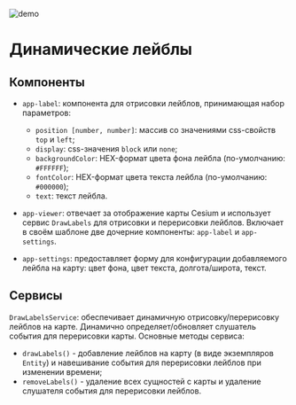 ![demo](https://github.com/buravlev-arthur/cesium-angular-practics/assets/14940878/439e55a2-a65b-4734-bd49-00102b552565)

# Динамические лейблы

## Компоненты

- `app-label`: компонента для отрисовки лейблов, принимающая набор параметров:

  - `position [number, number]`: массив со значениями css-свойств `top` и `left`;
  - `display`: css-значения `block` или `none`;
  - `backgroundColor`: HEX-формат цвета фона лейбла (по-умолчанию: `#FFFFFF`);
  - `fontColor`: HEX-формат цвета текста лейбла (по-умолчанию: `#000000`);
  - `text`: текст лейбла.

- `app-viewer`: отвечает за отображение карты Cesium и использует сервис `DrawLabels` для отрисовки и перерисовки лейблов.
  Включает в своём шаблоне две дочерние компоненты: `app-label` и `app-settings`.

- `app-settings`: предоставляет форму для конфигурации добавляемого лейбла на карту: цвет фона, цвет текста, долгота/широта, текст.

## Сервисы

`DrawLabelsService`: обеспечивает динамичную отрисовку/перерисовку лейблов на карте. Динамично определяет/обновляет слушатель события для перерисовки карты.
Основные методы сервиса:

- `drawLabels()` - добавление лейблов на карту (в виде экземпляров `Entity`) и навешивание события для перерисовки лейблов при изменении времени;
- `removeLabels()` - удаление всех сущностей с карты и удаление слушателя события для перерисовки лейблов.
